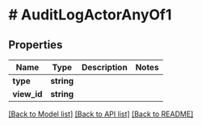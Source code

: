 # # AuditLogActorAnyOf1

## Properties

Name | Type | Description | Notes
------------ | ------------- | ------------- | -------------
**type** | **string** |  |
**view_id** | **string** |  |

[[Back to Model list]](../../README.md#models) [[Back to API list]](../../README.md#endpoints) [[Back to README]](../../README.md)
